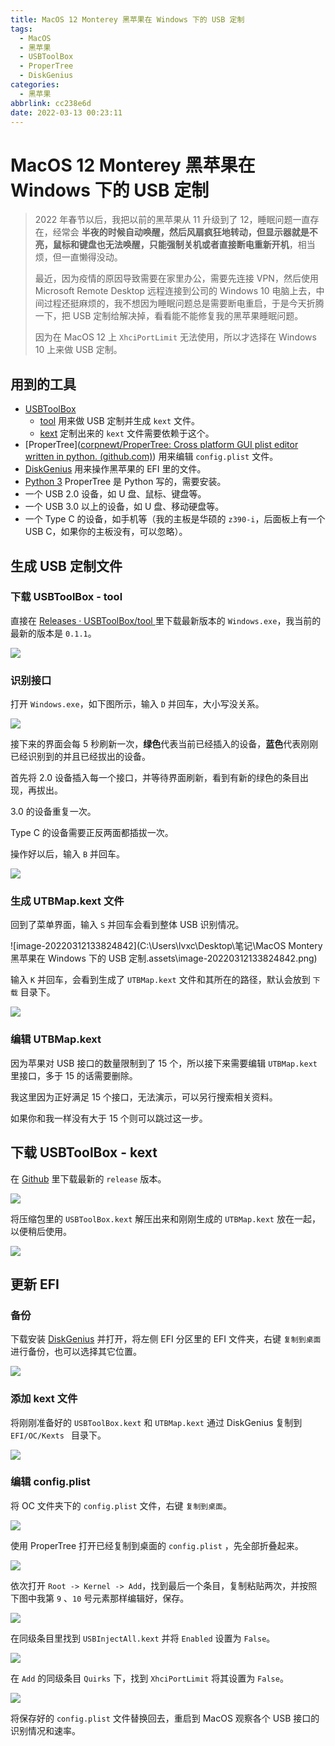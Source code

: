 ```yaml
---
title: MacOS 12 Monterey 黑苹果在 Windows 下的 USB 定制
tags:
  - MacOS
  - 黑苹果
  - USBToolBox
  - ProperTree
  - DiskGenius
categories:
  - 黑苹果
abbrlink: cc238e6d
date: 2022-03-13 00:23:11
---
```


# MacOS 12 Monterey 黑苹果在 Windows 下的 USB 定制

> 2022 年春节以后，我把以前的黑苹果从 11 升级到了 12，睡眠问题一直存在，经常会 **半夜的时候自动唤醒，然后风扇疯狂地转动，但显示器就是不亮，鼠标和键盘也无法唤醒，只能强制关机或者直接断电重新开机**，相当烦，但一直懒得没动。
>
> 最近，因为疫情的原因导致需要在家里办公，需要先连接 VPN，然后使用 Microsoft Remote Desktop 远程连接到公司的 Windows 10 电脑上去，中间过程还挺麻烦的，我不想因为睡眠问题总是需要断电重启，于是今天折腾一下，把 USB 定制给解决掉，看看能不能修复我的黑苹果睡眠问题。
>
> 因为在 MacOS 12 上 `XhciPortLimit` 无法使用，所以才选择在 Windows 10 上来做 USB 定制。

## 用到的工具

* [USBToolBox](https://github.com/USBToolBox)
  * [tool](https://github.com/USBToolBox/tool) 用来做 USB 定制并生成 `kext` 文件。
  * [kext](https://github.com/USBToolBox/kext) 定制出来的 `kext` 文件需要依赖于这个。
* [ProperTree]([corpnewt/ProperTree: Cross platform GUI plist editor written in python. (github.com)](https://github.com/corpnewt/ProperTree)) 用来编辑 `config.plist` 文件。
* [DiskGenius](https://www.diskgenius.cn/) 用来操作黑苹果的 EFI 里的文件。
* [Python 3](https://www.python.org/) ProperTree 是 Python 写的，需要安装。
* 一个 USB 2.0 设备，如 U 盘、鼠标、键盘等。
* 一个 USB 3.0 以上的设备，如 U 盘、移动硬盘等。
* 一个 Type C 的设备，如手机等（我的主板是华硕的 `z390-i`，后面板上有一个 USB C，如果你的主板没有，可以忽略）。

## 生成 USB 定制文件

### 下载 USBToolBox - tool

直接在 [Releases · USBToolBox/tool ](https://github.com/USBToolBox/tool/releases) 里下载最新版本的 `Windows.exe`，我当前的最新的版本是 `0.1.1`。

![](https://raw.githubusercontent.com/lvxianchao/images/main/images/202203130018973.png)

### 识别接口

打开 `Windows.exe`，如下图所示，输入 `D` 并回车，大小写没关系。

![](https://raw.githubusercontent.com/lvxianchao/images/main/images/202203130018126.png)

接下来的界面会每 5 秒刷新一次，**绿色**代表当前已经插入的设备，**蓝色**代表刚刚已经识别到的并且已经拔出的设备。

首先将 2.0 设备插入每一个接口，并等待界面刷新，看到有新的绿色的条目出现，再拔出。

3.0 的设备重复一次。

Type C 的设备需要正反两面都插拔一次。

操作好以后，输入 `B` 并回车。

![](https://raw.githubusercontent.com/lvxianchao/images/main/images/202203130019823.png)

### 生成 UTBMap.kext 文件

回到了菜单界面，输入 `S` 并回车会看到整体 USB 识别情况。

![image-20220312133824842](C:\Users\lvxc\Desktop\笔记\MacOS Montery 黑苹果在 Windows 下的 USB 定制.assets\image-20220312133824842.png)

输入 `K` 并回车，会看到生成了 `UTBMap.kext` 文件和其所在的路径，默认会放到 `下载` 目录下。

![](https://raw.githubusercontent.com/lvxianchao/images/main/images/202203130019304.png)

### 编辑 UTBMap.kext

因为苹果对 USB 接口的数量限制到了 15 个，所以接下来需要编辑 `UTBMap.kext` 里接口，多于 15 的话需要删除。

我这里因为正好满足 15 个接口，无法演示，可以另行搜索相关资料。

如果你和我一样没有大于 15 个则可以跳过这一步。

## 下载 USBToolBox - kext

在 [Github](https://github.com/USBToolBox/kext/releases) 里下载最新的 `release` 版本。

![](https://raw.githubusercontent.com/lvxianchao/images/main/images/202203130019021.png)

将压缩包里的 `USBToolBox.kext` 解压出来和刚刚生成的 `UTBMap.kext` 放在一起，以便稍后使用。

![](https://raw.githubusercontent.com/lvxianchao/images/main/images/202203130020427.png)

## 更新 EFI

### 备份

下载安装 [DiskGenius](https://www.diskgenius.cn/) 并打开，将左侧 EFI 分区里的 EFI 文件夹，右键 `复制到桌面` 进行备份，也可以选择其它位置。

![](https://raw.githubusercontent.com/lvxianchao/images/main/images/202203130020288.png)

### 添加 kext 文件

将刚刚准备好的 `USBToolBox.kext` 和 `UTBMap.kext` 通过 DiskGenius 复制到 `EFI/OC/Kexts ` 目录下。

![](https://raw.githubusercontent.com/lvxianchao/images/main/images/202203130021950.png)

### 编辑 config.plist

将 OC 文件夹下的 `config.plist` 文件，右键 `复制到桌面`。

![](https://raw.githubusercontent.com/lvxianchao/images/main/images/202203130021393.png)

使用 ProperTree 打开已经复制到桌面的 `config.plist` ，先全部折叠起来。

![](https://raw.githubusercontent.com/lvxianchao/images/main/images/202203130021650.png)

依次打开 `Root -> Kernel -> Add`，找到最后一个条目，复制粘贴两次，并按照下图中我第 `9` 、`10` 号元素那样编辑好，保存。

![](https://raw.githubusercontent.com/lvxianchao/images/main/images/202203130021398.png)

在同级条目里找到 `USBInjectAll.kext` 并将 `Enabled` 设置为 `False`。

![](https://raw.githubusercontent.com/lvxianchao/images/main/images/202203130022032.png)

在 `Add` 的同级条目 `Quirks` 下，找到 `XhciPortLimit` 将其设置为 `False`。

![](https://raw.githubusercontent.com/lvxianchao/images/main/images/202203130022569.png)

将保存好的 `config.plist` 文件替换回去，重启到 MacOS 观察各个 USB 接口的识别情况和速率。

